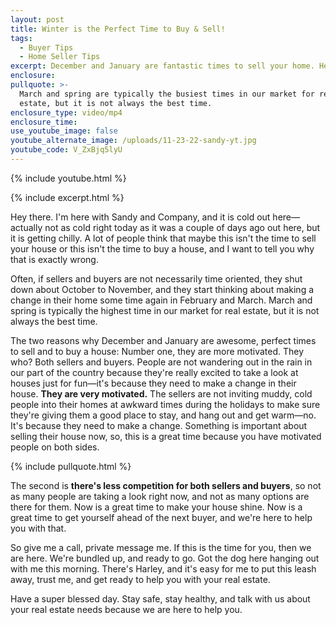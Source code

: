 ```yaml
---
layout: post
title: Winter is the Perfect Time to Buy & Sell!
tags:
  - Buyer Tips
  - Home Seller Tips
excerpt: December and January are fantastic times to sell your home. Here’s why.
enclosure:
pullquote: >-
  March and spring are typically the busiest times in our market for real
  estate, but it is not always the best time.
enclosure_type: video/mp4
enclosure_time:
use_youtube_image: false
youtube_alternate_image: /uploads/11-23-22-sandy-yt.jpg
youtube_code: V_ZxBjq5lyU
---
```

{% include youtube.html %}

{% include excerpt.html %}

Hey there. I'm here with Sandy and Company, and it is cold out here—actually not as cold right today as it was a couple of days ago out here, but it is getting chilly. A lot of people think that maybe this isn't the time to sell your house or this isn't the time to buy a house, and I want to tell you why that is exactly wrong.&nbsp;

Often, if sellers and buyers are not necessarily time oriented, they shut down about October to November, and they start thinking about making a change in their home some time again in February and March. March and spring is typically the highest time in our market for real estate, but it is not always the best time.

The two reasons why December and January are awesome, perfect times to sell and to buy a house: Number one, they are more motivated. They who? Both sellers and buyers. People are not wandering out in the rain in our part of the country because they're really excited to take a look at houses just for fun—it's because they need to make a change in their house. **They are very motivated.** The sellers are not inviting muddy, cold people into their homes at awkward times during the holidays to make sure they're giving them a good place to stay, and hang out and get warm—no. It's because they need to make a change. Something is important about selling their house now, so, this is a great time because you have motivated people on both sides.

{% include pullquote.html %}

The second is **there's less competition for both sellers and buyers**, so not as many people are taking a look right now, and not as many options are there for them. Now is a great time to make your house shine. Now is a great time to get yourself ahead of the next buyer, and we're here to help you with that.&nbsp;

So give me a call, private message me. If this is the time for you, then we are here. We're bundled up, and ready to go. Got the dog here hanging out with me this morning. There's Harley, and it's easy for me to put this leash away, trust me, and get ready to help you with your real estate.

Have a super blessed day. Stay safe, stay healthy, and talk with us about your real estate needs because we are here to help you.